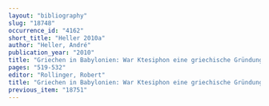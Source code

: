 ```yaml
---
layout: "bibliography"
slug: "18748"
occurrence_id: "4162"
short_title: "Heller 2010a"
author: "Heller, André"
publication_year: "2010"
title: "Griechen in Babylonien: War Ktesiphon eine griechische Gründung?"
pages: "519-532"
editor: "Rollinger, Robert"
title: "Griechen in Babylonien: War Ktesiphon eine griechische Gründung?"
previous_item: "18751"
---
```

